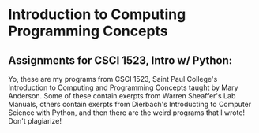 # Introduction to Computing Programming Concepts
## Assignments for CSCI 1523, Intro w/ Python: 
Yo, these are my programs from CSCI 1523, Saint Paul College's Introduction to Computing and Programming Concepts taught by Mary Anderson. 
Some of these contain exerpts from Warren Sheaffer's Lab Manuals, 
others contain exerpts from Dierbach's Introducting to Computer Science with Python, 
and then there are the weird programs that I wrote!
Don't plagiarize!
